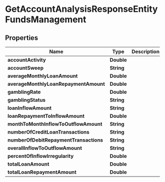 

# GetAccountAnalysisResponseEntityFundsManagement


## Properties

| Name | Type | Description | Notes |
|------------ | ------------- | ------------- | -------------|
|**accountActivity** | **Double** |  |  [optional] |
|**accountSweep** | **String** |  |  [optional] |
|**averageMonthlyLoanAmount** | **Double** |  |  [optional] |
|**averageMonthlyLoanRepaymentAmount** | **Double** |  |  [optional] |
|**gamblingRate** | **Double** |  |  [optional] |
|**gamblingStatus** | **String** |  |  [optional] |
|**loanInflowAmount** | **String** |  |  [optional] |
|**loanRepaymentToInflowAmount** | **Double** |  |  [optional] |
|**monthToMonthInflowToOutflowAmount** | **String** |  |  [optional] |
|**numberOfCreditLoanTransactions** | **String** |  |  [optional] |
|**numberOfDebitRepaymentTransactions** | **String** |  |  [optional] |
|**overallInflowToOutflowAmount** | **String** |  |  [optional] |
|**percentOfInflowIrregularity** | **Double** |  |  [optional] |
|**totalLoanAmount** | **Double** |  |  [optional] |
|**totalLoanRepaymentAmount** | **Double** |  |  [optional] |



